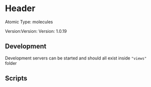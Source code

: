 # Header

Atomic Type: molecules

Version:Version: Version: 1.0.19

## Development

Development servers can be started and should all exist inside `"views"` folder

## Scripts
